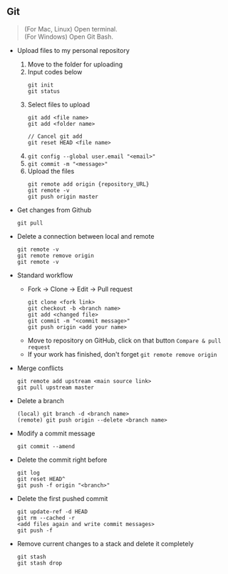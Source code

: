 ## Git

> (For Mac, Linux) Open terminal.<br/>
> (For Windows) Open Git Bash.<br/>

- Upload files to my personal repository
    1. Move to the folder for uploading
    2. Input codes below
        ```
        git init
        git status
        ```
    3. Select files to upload
        ```
        git add <file name>
        git add <folder name>
        
        // Cancel git add
        git reset HEAD <file name>
        ```
    4. `git config --global user.email "<email>"`
    5. `git commit -m "<message>"`
    6. Upload the files
        ```
        git remote add origin {repository_URL}
        git remote -v
        git push origin master
        ```

- Get changes from Github
    ```
    git pull
    ```
- Delete a connection between local and remote
    ```
    git remote -v
    git remote remove origin
    git remote -v
    ```
- Standard workflow
    - Fork → Clone → Edit → Pull request
        ```
        git clone <fork link>
        git checkout -b <branch name>
        git add <changed file>
        git commit -m "<commit message>"
        git push origin <add your name>
        ```
    - Move to repository on GitHub, click on that button `Compare & pull request`
    - If your work has finished, don't forget `git remote remove origin`
    
- Merge conflicts
    ```
    git remote add upstream <main source link>
    git pull upstream master
    ```
- Delete a branch
    ```
    (local) git branch -d <branch name>
    (remote) git push origin --delete <branch name>
    ```
- Modify a commit message
    ```
    git commit --amend
    ```
- Delete the commit right before
    ```
    git log
    git reset HEAD^
    git push -f origin "<branch>"
    ```
- Delete the first pushed commit
    ```
    git update-ref -d HEAD
    git rm --cached -r
    <add files again and write commit messages>
    git push -f
    ```
- Remove current changes to a stack and delete it completely
    ```
    git stash
    git stash drop
    ```
